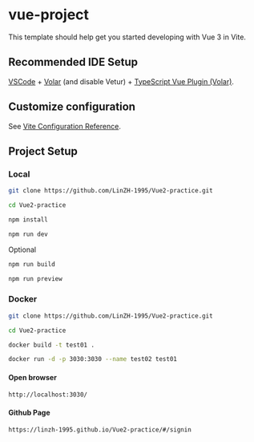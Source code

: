 # vue-project

This template should help get you started developing with Vue 3 in Vite.

## Recommended IDE Setup

[VSCode](https://code.visualstudio.com/) + [Volar](https://marketplace.visualstudio.com/items?itemName=Vue.volar) (and disable Vetur) + [TypeScript Vue Plugin (Volar)](https://marketplace.visualstudio.com/items?itemName=Vue.vscode-typescript-vue-plugin).

## Customize configuration

See [Vite Configuration Reference](https://vitejs.dev/config/).

## Project Setup

### Local
```sh
git clone https://github.com/LinZH-1995/Vue2-practice.git
```
```sh
cd Vue2-practice
```
```sh
npm install
```
```sh
npm run dev
```

Optional
```sh
npm run build
```
```sh
npm run preview
```

### Docker
```sh
git clone https://github.com/LinZH-1995/Vue2-practice.git
```
```sh
cd Vue2-practice
```
```sh
docker build -t test01 .
```
```sh
docker run -d -p 3030:3030 --name test02 test01
```

#### Open browser

```sh
http://localhost:3030/
```

#### Github Page
```sh
https://linzh-1995.github.io/Vue2-practice/#/signin
```
